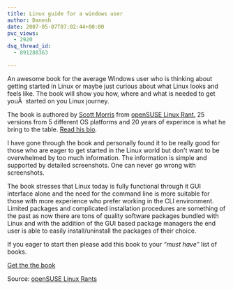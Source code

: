 ```yaml
---
title: Linux guide for a windows user
author: Danesh
date: 2007-05-07T07:02:44+00:00
pvc_views:
  - 2920
dsq_thread_id:
  - 891288363

---
```

An awesome book for the average Windows user who is thinking about getting started in Linux or maybe just curious about what Linux looks and feels like. The book will show you how, where and what is needed to get youÂ  started on you Linux journey.

The book is authored by [Scott Morris][1] from [openSUSE Linux Rant.][2] 25 versions from 5 different OS platforms and 20 years of experince is what he bring to the table. [Read his bio][1].

I have gone through the book and personally found it to be really good for those who are eager to get started in the Linux world but don't want to be overwhelmed by too much information. The information is simple and supported by detailed screenshots. One can never go wrong with screenshots.

The book stresses that Linux today is fully functional through it GUI interface alone and the need for the command line is more suitable for those with more experience who prefer working in the CLI environment. Limited packages and complicated installation procedures are something of the past as now there are tons of quality software packages bundled with Linux and with the addition of the GUI based package managers the end user is able to easily install/uninstall the packages of their choice.

If you eager to start then please add this book to your _&#8220;must have&#8221;_ list of books.

[Get the the book][3]

Source: [openSUSE Linux Rants][4]

 [1]: http://www.suseblog.com/?page_id=2
 [2]: http://www.suseblog.com/
 [3]: /downloads/easiest_linux_guide_ever.pdf
 [4]: http://www.suseblog.com/?p=141